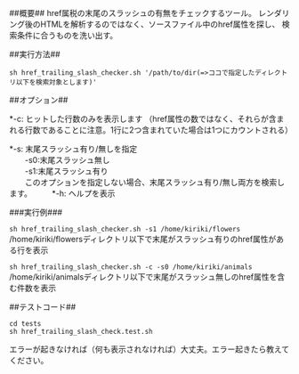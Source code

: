 ##概要##
href属税の末尾のスラッシュの有無をチェックするツール。
レンダリング後のHTMLを解析するのではなく、ソースファイル中のhref属性を探し、
検索条件に合うものを洗い出す。

##実行方法##

`sh href_trailing_slash_checker.sh '/path/to/dir(=>ココで指定したディレクトリ以下を検索対象とします)'`

##オプション##

*-c: ヒットした行数のみを表示します
（href属性の数ではなく、それらが含まれる行数であることに注意。1行に2つ含まれていた場合は1つにカウントされる）

*-s: 末尾スラッシュ有り/無しを指定  
　　-s0:末尾スラッシュ無し  
　　-s1:末尾スラッシュ有り  
　　このオプションを指定しない場合、末尾スラッシュ有り/無し両方を検索します。
　　
*-h: ヘルプを表示


###実行例###

`sh href_trailing_slash_checker.sh -s1 /home/kiriki/flowers`
/home/kiriki/flowersディレクトリ以下で末尾がスラッシュ有りのhref属性がある行を表示

`sh href_trailing_slash_checker.sh -c -s0 /home/kiriki/animals`
/home/kiriki/animalsディレクトリ以下で末尾がスラッシュ無しのhref属性を含む件数を表示


##テストコード##

    cd tests
    sh href_trailing_slash_check.test.sh

エラーが起きなければ（何も表示されなければ）大丈夫。エラー起きたら教えてください。
